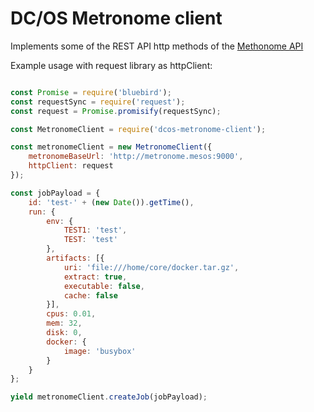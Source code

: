 # DC/OS Metronome client

Implements some of the REST API http methods of the [Methonome API](http://dcos.github.io/metronome/docs/generated/api.html)

Example usage with request library as httpClient:

```javascript

const Promise = require('bluebird');
const requestSync = require('request');
const request = Promise.promisify(requestSync);

const MetronomeClient = require('dcos-metronome-client');

const metronomeClient = new MetronomeClient({
    metronomeBaseUrl: 'http://metronome.mesos:9000',
    httpClient: request
});

const jobPayload = {
    id: 'test-' + (new Date()).getTime(),
    run: {
        env: {
            TEST1: 'test',
            TEST: 'test'
        },
        artifacts: [{
            uri: 'file:///home/core/docker.tar.gz',
            extract: true,
            executable: false,
            cache: false
        }],
        cpus: 0.01,
        mem: 32,
        disk: 0,
        docker: {
            image: 'busybox'
        }
    }
};

yield metronomeClient.createJob(jobPayload);

```
